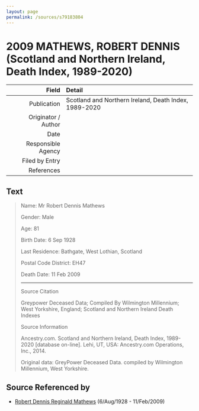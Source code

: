 ```yaml
---
layout: page
permalink: /sources/s79183804
---
```


# 2009 MATHEWS, ROBERT DENNIS (Scotland and Northern Ireland, Death Index, 1989-2020)

Field | Detail
---:|:---
Publication | Scotland and Northern Ireland, Death Index, 1989-2020
Originator / Author | 
Date | 
Responsible Agency | 
Filed by Entry | 
References | 

## Text

> Name: Mr Robert Dennis Mathews
>
> Gender: Male
>
> Age: 81
>
> Birth Date: 6 Sep 1928
>
> Last Residence: Bathgate, West Lothian, Scotland
>
> Postal Code District: EH47
>
> Death Date: 11 Feb 2009
>
> ---
>
> Source Citation
>
> Greypower Deceased Data; Compiled By Wilmington Millennium; West Yorkshire, England; Scotland and Northern Ireland Death Indexes
>
> Source Information
>
> Ancestry.com. Scotland and Northern Ireland, Death Index, 1989-2020 [database on-line]. Lehi, UT, USA: Ancestry.com Operations, Inc., 2014.
>
> Original data: GreyPower Deceased Data. compiled by Wilmington Millennium, West Yorkshire.
>

## Source Referenced by

* [Robert Dennis Reginald Mathews](../people/@58223940@-robert-dennis-reginald-mathews-b1928-8-6-d2009-2-11.md) (6/Aug/1928 - 11/Feb/2009)

